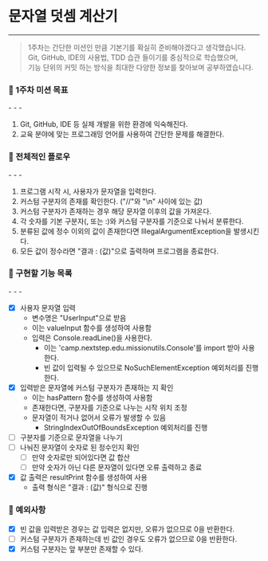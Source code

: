 # 문자열 덧셈 계산기

- - - 
> 1주차는 간단한 미션인 만큼 기본기를 확실히 준비해야겠다고 생각했습니다.<br>
> Git, GitHub, IDE의 사용법, TDD 습관 들이기를 중심적으로 학습했으며, <br>
> 기능 단위의 커밋 하는 방식을 최대한 다양한 정보를 찾아보며 공부하였습니다.

<h3>🥇 1주차 미션 목표</h3>
- - - 

1. Git, GitHub, IDE 등 실제 개발을 위한 환경에 익숙해진다.
2. 교육 분야에 맞는 프로그래밍 언어를 사용하여 간단한 문제를 해결한다.

<h3>🧾 전체적인 플로우</h3>
- - - 

1. 프로그램 시작 시, 사용자가 문자열을 입력한다.
2. 커스텀 구분자의 존재를 확인한다. ("//"와 "\n" 사이에 있는 값)
3. 커스텀 구분자가 존재하는 경우 해당 문자열 이후의 값을 가져온다.
4. 각 숫자를 기본 구분자(, 또는 :)와 커스텀 구분자를 기준으로 나눠서 분류한다.
5. 분류된 값에 정수 이외의 값이 존재한다면 IllegalArgumentException을 발생시킨다.
6. 모든 값이 정수라면 "결과 : (값)"으로 출력하며 프로그램을 종료한다.

<h3>💬 구현할 기능 목록</h3>
- - -

- [x] 사용자 문자열 입력
    - 변수명은 "UserInput"으로 받음
    - 이는 valueInput 함수를 생성하여 사용함
    - 입력은 Console.readLine()을 사용한다.
        - 이는 'camp.nextstep.edu.missionutils.Console'를 import 받아 사용한다.
        - 빈 값이 입력될 수 있으므로 NoSuchElementException 예외처리를 진행한다.
- [x] 입력받은 문자열에 커스텀 구분자가 존재하는 지 확인
    - 이는 hasPattern 함수를 생성하여 사용함
    - 존재한다면, 구분자를 기준으로 나누는 시작 위치 조정
    - 문자열이 적거나 없어서 오류가 발생할 수 있음
        - StringIndexOutOfBoundsException 예외처리를 진행
- [ ] 구분자를 기준으로 문자열을 나누기
- [ ] 나눠진 문자열이 숫자로 된 정수인지 확인
    - [ ] 만약 숫자로만 되어있다면 값 합산
    - [ ] 만약 숫자가 아닌 다른 문자열이 있다면 오류 출력하고 종료
- [x] 값 출력은 resultPrint 함수를 생성하여 사용
    - 출력 형식은 "결과 : (값)" 형식으로 진행

<h3>🥊 예외사항</h3>

- [x] 빈 값을 입력받은 경우는 값 입력은 없지만, 오류가 없으므로 0을 반환한다.
- [ ] 커스텀 구분자가 존재하는데 빈 값인 경우도 오류가 없으므로 0을 반환한다.
- [x] 커스텀 구분자는 앞 부분만 존재할 수 있다.
